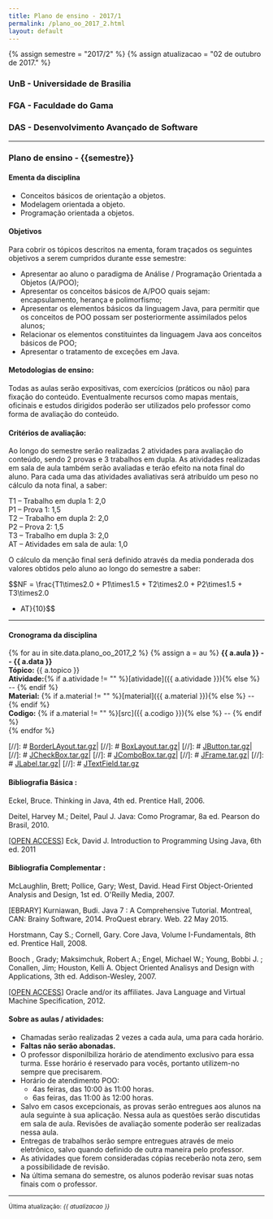 ```yaml
---
title: Plano de ensino - 2017/1
permalink: /plano_oo_2017_2.html
layout: default 
---
```



{% assign semestre = "2017/2" %}
{% assign atualizacao = "02 de outubro de 2017." %}
### UnB - Universidade de Brasilia
### FGA - Faculdade do Gama
### DAS - Desenvolvimento Avançado de Software
------
### Plano de ensino - {{semestre}} 

#### Ementa da disciplina
* Conceitos básicos de orientação a objetos.
* Modelagem orientada a objeto.
* Programação orientada a objetos.

#### Objetivos
Para cobrir os tópicos descritos na ementa, foram traçados os seguintes
objetivos a serem cumpridos durante esse semestre:
* Apresentar ao aluno o paradigma de Análise / Programação Orientada a Objetos
  (A/POO);
* Apresentar os conceitos básicos de A/POO quais sejam: encapsulamento, herança
  e polimorfismo;
* Apresentar os elementos básicos da linguagem Java, para permitir que os
  conceitos de POO possam ser posteriormente assimilados pelos alunos;
* Relacionar os elementos constituintes da linguagem Java aos conceitos básicos
  de POO;
* Apresentar o tratamento de exceções em Java.

#### Metodologias de ensino: 

Todas as aulas serão expositivas, com exercícios (práticos ou não) para fixação
do conteúdo. Eventualmente recursos como mapas mentais, oficinais e estudos
dirigidos poderão ser utilizados pelo professor como forma de avaliação do
conteúdo.

#### Critérios de avaliação:

Ao longo do semestre serão realizadas 2 atividades para avaliação do conteúdo,
sendo 2 provas e 3 trabalhos em dupla. As atividades realizadas em sala de aula
também serão avaliadas e terão efeito na nota final do aluno. Para cada uma das
atividades avaliativas será atribuído um peso no cálculo da nota final, a saber:

T1 – Trabalho em dupla 1: 2,0  
P1 – Prova 1: 1,5  
T2 – Trabalho em dupla 2: 2,0  
P2 – Prova 2: 1,5  
T3 – Trabalho em dupla 3: 2,0  
AT – Atividades em sala de aula: 1,0  

O cálculo da menção final será definido através da media ponderada dos valores
obtidos pelo aluno ao longo do semestre a saber: 

$$NF = \frac{T1\times2.0 + P1\times1.5 + T2\times2.0 + P2\times1.5 + T3\times2.0
+ AT}{10}$$

---

#### Cronograma da disciplina

{% for au in site.data.plano_oo_2017_2 %}
{% assign a = au %}
**{{ a.aula }} -- {{ a.data }}**  
**Tópico:** {{ a.topico }}  
**Atividade:**{% if a.atividade != "" %}[atividade]({{ a.atividade }}){% else %} -- {% endif %}   
**Material:** {% if a.material != "" %}[material]({{ a.material }}){% else %} -- {% endif %}   
**Codigo:** {% if a.material != "" %}[src]({{ a.codigo }}){% else %} -- {% endif %}   
{% endfor %}

[//]: # [BorderLAyout.tar.gz][BorderLAyout.tar.gz]|
[//]: # [BoxLayout.tar.gz][BoxLayout.tar.gz]|
[//]: # [JButton.tar.gz][JButton.tar.gz]|
[//]: # [JCheckBox.tar.gz][JCheckBox.tar.gz]|
[//]: # [JComboBox.tar.gz][JComboBox.tar.gz]|
[//]: # [JFrame.tar.gz][JFrame.tar.gz]|
[//]: # [JLabel.tar.gz][JLabel.tar.gz]|
[//]: # [JTextField.tar.gz][JTextField.tar.gz]
#### Bibliografia Básica : 

Eckel, Bruce. Thinking in Java, 4th ed. Prentice Hall, 2006.

Deitel, Harvey M.; Deitel, Paul J. Java: Como Programar, 8a ed. Pearson do
Brasil, 2010.

\[[OPEN ACCESS][eckDavid]\] Eck, David J. Introduction to Programming Using
Java, 6th ed. 2011



#### Bibliografia Complementar :

McLaughlin, Brett; Pollice, Gary; West, David. Head First Object-Oriented
Analysis and Design, 1st ed. O'Reilly Media, 2007.

[EBRARY] Kurniawan, Budi. Java 7 : A Comprehensive Tutorial. Montreal, CAN:
Brainy Software, 2014. ProQuest ebrary. Web. 22 May 2015.

Horstmann, Cay S.; Cornell, Gary. Core Java, Volume I-Fundamentals, 8th ed.
Prentice Hall, 2008.

Booch , Grady; Maksimchuk, Robert A.; Engel, Michael W.; Young, Bobbi J. ;
Conallen, Jim; Houston, Kelli A. Object Oriented Analisys and Design with
Applications, 3th ed. Addison-Wesley, 2007.

\[[OPEN ACCESS][oracle]\] Oracle and/or its affiliates. Java Language and
Virtual Machine Specification, 2012.



#### Sobre as aulas / atividades:

* Chamadas serão realizadas 2 vezes a cada aula, uma para cada horário. 
* **Faltas não serão abonadas.** 
* O professor disponilbiliza horário de atendimento exclusivo para essa turma.
  Esse horário é reservado para vocês, portanto utilizem-no sempre que
precisarem. 
* Horário de atendimento POO:
  - 4as feiras, das 10:00 às 11:00 horas. 
  - 6as feiras, das 11:00 às 12:00 horas.
* Salvo em casos excepcionais, as provas serão entregues aos alunos na aula
  seguinte à sua aplicação. Nessa aula as questões serão discutidas em sala de
aula. Revisões de avaliação somente poderão ser realizadas nessa aula. 
* Entregas de trabalhos serão sempre entregues através de meio eletrônico, salvo
  quando definido de outra maneira pelo professor. 
* As atividades que forem consideradas cópias receberão nota zero, sem a
  possibilidade de revisão. 
* Na última semana do semestre, os alunos poderão revisar suas notas finais com
  o professor.

---

<sup>Última atualização: _{{ atualizacao }}_</sup>



[eckDavid]: http://math.hws.edu/javanotes/
[oracle]: http://docs.oracle.com/javase/specs/

[notas]: notas.md
[Atividade 1]: atividade1.md
[Atividade 2]: /exercicio2/atividade2.md
[Atividade 3]: /exercicio3/atividade3.md
[sl7]: /lectures/oo/Aula7.pdf
[codeLec7]: /lectures/oo/aula7/aula7.tar.gz
[sl8]: https://docs.google.com/presentation/d/17OrSiEvlAuT6vnaU9SOnj2C5ppnjhGuBafyg4WGdGBM/edit?usp=sharing
[list1]: list1.tar.gz
[list2]: list2.tar.gz
[list3]: list3.tar.gz
[JLabel]: exemploJButton.tar.gz
[JTextField]: exemploJLabel.tar.gz
[JButton]: exemploJTextField.tar.gz
[slidesExcecoes]: https://docs.google.com/presentation/d/1SvxRwiBouUP0-yD14-cMv-qQzig3QKUNlpJQC8QQhXE/edit?usp=sharing
[codigoExcecoes]: /lectures/oo/exemplosExcecoes.tar.gz
[excecoes2]: lectures/oo/Excecoes2.tar.gz
[conceitosOO]: https://docs.google.com/presentation/d/1kuqmt4v7mU4oolXbVYufaiYbPUUqQWoBoMQFwqo0pSg/edit?usp=sharing



[BorderLAyout.tar.gz]:/lectures/oo/BorderLAyout.tar.gz
[BoxLayout.tar.gz]:/lectures/oo/BoxLayout.tar.gz
[JButton.tar.gz]:/lectures/oo/JButton.tar.gz
[JCheckBox.tar.gz]:/lectures/oo/JCheckBox.tar.gz
[JComboBox.tar.gz]:/lectures/oo/JComboBox.tar.gz
[JFrame.tar.gz]:/lectures/oo/JFrame.tar.gz
[JLabel.tar.gz]:/lectures/oo/JLabel.tar.gz
[JTextField.tar.gz]:/lectures/oo/JTextField.tar.gz
[Trabalho Final]:/lectures/oo/trabalhoFinal/trabalhoFinal.pdf
